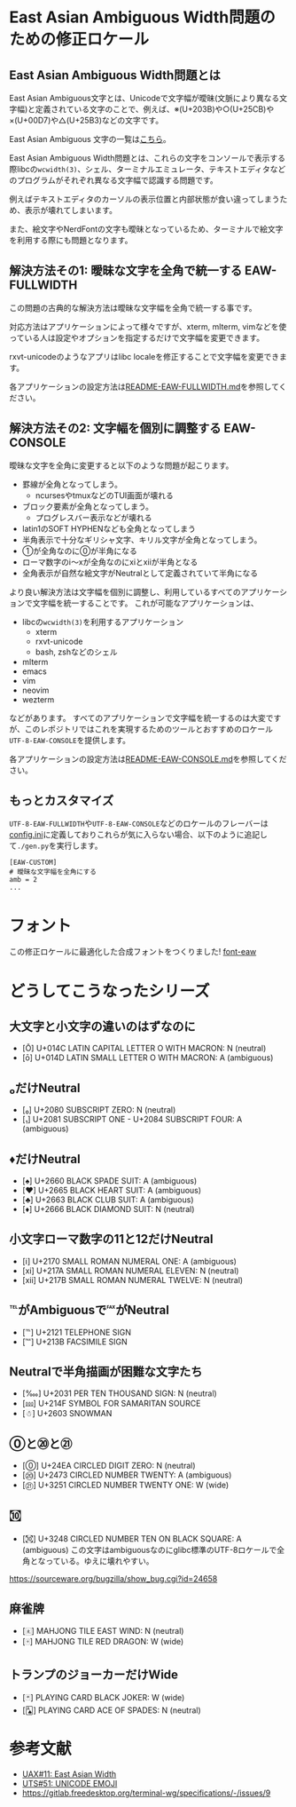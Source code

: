 # East Asian Ambiguous Width問題のための修正ロケール

## East Asian Ambiguous Width問題とは

East Asian Ambiguous文字とは、Unicodeで文字幅が曖昧(文脈により異なる文字幅)と定義されている文字のことで、例えば、※(U+203B)や○(U+25CB)や×(U+00D7)や△(U+25B3)などの文字です。

East Asian Ambiguous 文字の一覧は[こちら](https://raw.githubusercontent.com/hamano/locale-eaw/master/test/amb.txt)。

East Asian Ambiguous Width問題とは、これらの文字をコンソールで表示する際libcの`wcwidth(3)`、シェル、ターミナルエミュレータ、テキストエディタなどのプログラムがそれぞれ異なる文字幅で認識する問題です。

例えばテキストエディタのカーソルの表示位置と内部状態が食い違ってしまうため、表示が壊れてしまいます。

また、絵文字やNerdFontの文字も曖昧となっているため、ターミナルで絵文字を利用する際にも問題となります。

## 解決方法その1: 曖昧な文字を全角で統一する EAW-FULLWIDTH

この問題の古典的な解決方法は曖昧な文字幅を全角で統一する事です。

対応方法はアプリケーションによって様々ですが、xterm, mlterm, vimなどを使っている人は設定やオプションを指定するだけで文字幅を変更できます。

rxvt-unicodeのようなアプリはlibc localeを修正することで文字幅を変更できます。

各アプリケーションの設定方法は[README-EAW-FULLWIDTH.md](README-EAW-FULLWIDTH.md)を参照してください。

## 解決方法その2: 文字幅を個別に調整する EAW-CONSOLE

曖昧な文字を全角に変更すると以下のような問題が起こります。

- 罫線が全角となってしまう。
  - ncursesやtmuxなどのTUI画面が壊れる
- ブロック要素が全角となってしまう。
  - プログレスバー表示などが壊れる
- latin1のSOFT HYPHENなども全角となってしまう
- 半角表示で十分なギリシャ文字、キリル文字が全角となってしまう。
- ①が全角なのに⓪が半角になる
- ローマ数字のⅰ〜ⅹが全角なのにⅺとⅻが半角となる
- 全角表示が自然な絵文字がNeutralとして定義されていて半角になる

より良い解決方法は文字幅を個別に調整し、利用しているすべてのアプリケーションで文字幅を統一することです。
これが可能なアプリケーションは、
- libcの`wcwidth(3)`を利用するアプリケーション
  - xterm
  - rxvt-unicode
  - bash, zshなどのシェル
- mlterm
- emacs
- vim
- neovim
- wezterm

などがあります。
すべてのアプリケーションで文字幅を統一するのは大変ですが、このレポジトリではこれを実現するためのツールとおすすめのロケール`UTF-8-EAW-CONSOLE`を提供します。

各アプリケーションの設定方法は[README-EAW-CONSOLE.md](README-EAW-CONSOLE.md)を参照してください。

## もっとカスタマイズ

`UTF-8-EAW-FULLWIDTH`や`UTF-8-EAW-CONSOLE`などのロケールのフレーバーは[config.ini](config.ini)に定義しておりこれらが気に入らない場合、以下のように追記して`./gen.py`を実行します。

```
[EAW-CUSTOM]
# 曖昧な文字幅を全角にする
amb = 2
...
```

# フォント

この修正ロケールに最適化した合成フォントをつくりました!
[font-eaw](https://github.com/hamano/font-eaw)

# どうしてこうなったシリーズ

## 大文字と小文字の違いのはずなのに
- [Ō] U+014C LATIN CAPITAL LETTER O WITH MACRON: N (neutral)
- [ō] U+014D LATIN SMALL LETTER O WITH MACRON: A (ambiguous)

## ₀だけNeutral
- [₀] U+2080 SUBSCRIPT ZERO: N (neutral)
- [₁] U+2081 SUBSCRIPT ONE - U+2084 SUBSCRIPT FOUR: A (ambiguous)

## ♦だけNeutral
- [♠] U+2660 BLACK SPADE SUIT: A (ambiguous)
- [♥] U+2665 BLACK HEART SUIT: A (ambiguous)
- [♣] U+2663 BLACK CLUB SUIT: A (ambiguous)
- [♦] U+2666 BLACK DIAMOND SUIT: N (neutral)

## 小文字ローマ数字の11と12だけNeutral
- [ⅰ] U+2170 SMALL ROMAN NUMERAL ONE: A (ambiguous)
- [ⅺ] U+217A SMALL ROMAN NUMERAL ELEVEN: N (neutral)
- [ⅻ] U+217B SMALL ROMAN NUMERAL TWELVE: N (neutral)

## ℡がAmbiguousで℻がNeutral
- [℡] U+2121 TELEPHONE SIGN
- [℻] U+213B FACSIMILE SIGN

## Neutralで半角描画が困難な文字たち
- [‱] U+2031 PER TEN THOUSAND SIGN: N (neutral)
- [⅏] U+214F SYMBOL FOR SAMARITAN SOURCE
- [☃] U+2603 SNOWMAN

## ⓪と⑳と㉑
- [⓪] U+24EA CIRCLED DIGIT ZERO: N (neutral)
- [⑳] U+2473 CIRCLED NUMBER TWENTY: A (ambiguous)
- [㉑] U+3251 CIRCLED NUMBER TWENTY ONE: W (wide)

## ㉈
- [㉈] U+3248 CIRCLED NUMBER TEN ON BLACK SQUARE: A (ambiguous)
この文字はambiguousなのにglibc標準のUTF-8ロケールで全角となっている。ゆえに壊れやすい。

https://sourceware.org/bugzilla/show_bug.cgi?id=24658

## 麻雀牌
- [🀀] MAHJONG TILE EAST WIND: N (neutral)
- [🀄] MAHJONG TILE RED DRAGON: W (wide)

## トランプのジョーカーだけWide
- [🃏] PLAYING CARD BLACK JOKER: W (wide)
- [🂡] PLAYING CARD ACE OF SPADES: N (neutral)

# 参考文献
- [UAX#11: East Asian Width](https://www.unicode.org/reports/tr11/)
- [UTS#51: UNICODE EMOJI](https://www.unicode.org/reports/tr51/)
- https://gitlab.freedesktop.org/terminal-wg/specifications/-/issues/9
